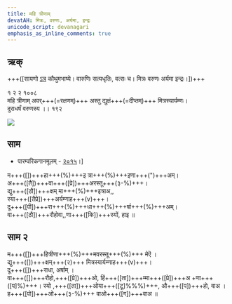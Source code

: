 ```yaml
---
title: महि त्रीणाम्
devatAH: मित्रः, वरुणः, अर्यमा, इन्द्रः
unicode_script: devanagari  
emphasis_as_inline_comments: true
---   
```


## ऋक्

+++([सायणो [ऽत्र](https://archive.org/details/SamaVedaSanhitaWithSayanabhashyaVolume1SatyavrataSamasrami1874bis/page/n473) कौथुमभाष्ये। वारुणिः सत्यधृतिः, वत्सः च। मित्रः वरुणः अर्यमा इन्द्रः।])+++

१ २ २ १००८  
महि त्रीणाम् अवर्+++(=रक्षणम्)+++ अस्तु द्युक्षं+++(=दीप्तम्)+++ मित्रस्यार्यम्णः।  
दुराधर्षं वरुणस्य  ।। १९२  

![](../../images/varuna.png)


## साम
- पारम्परिकगानमूलम् - [२०१५](https://archive.org/stream/sAmaveda-jaiminIya-paravastu-paramparA-docs/UDAKA%20SAANTHI%20SAAMAANI#page/n8/mode/1up)।]
<div class="audioEmbed"  caption="रामानुजार्यः 1974 " src="https://archive
.org/download/jaiminIya-sAma-gAna-paravastu-tradition-rAmAnuja/mahi-trINAm-1.mp3"></div>
<div class="audioEmbed"  caption="गोपालार्यः 2015  " src="https://archive
.org/download/jaiminIya-sAma-gAna-paravastu-tradition-gopAla-2015/mahi-trINAm-1.mp3"></div>
<div class="audioEmbed"  caption="गोपाल-विश्वासयोर् अनुवचनम् 2018 1x" src="https://archive
.org/download/jaiminIya-sAma-gAna-paravastu-tradition-anuvachanam-gopAla-vishvAsa-2018/mahi-trINAm-1.mp3"></div>
<div class="audioEmbed"  caption="गोपाल-विश्वासयोर् अनुवचनम् 2018 1.5x" src="https://archive
.org/download/jaiminIya-sAma-gAna-paravastu-tradition-anuvachanam-gopAla-vishvAsa-2018-150p-speed/mahi-trINAm-1.mp3"></div>

म+++([])+++हा+++(%)+++इ त्रा+++(%)+++इणा+++(")+++अम्।  
अ+++([तै])+++वा+++([प्रे])+++अरस्तू+++(३-%)+++।  
द्यु+++([ठौ])+++क्षम् मा+++(%)+++इत्राअ,,  
स्या+++([तैप्रे])+++अर्यम्णाह+++(v)+++।  
दू+++([पी])+++रा+++(%)+++धा+++(%)+++र्षा+++(%)+++अम्।  
वा+++([ठौ])+++रौहोवा,,णा+++([कि])+++स्यों, हाइ ॥

## साम २
<div class="audioEmbed"  caption="रामानुजार्यः 1974 " src="https://archive
.org/download/jaiminIya-sAma-gAna-paravastu-tradition-rAmAnuja/mahi-trINAm-2.mp3"></div>
<div class="audioEmbed"  caption="गोपालार्यः 2015  " src="https://archive
.org/download/jaiminIya-sAma-gAna-paravastu-tradition-gopAla-2015/mahi-trINAm-2.mp3"></div>
<div class="audioEmbed"  caption="गोपाल-विश्वासयोर् अनुवचनम् 2018 1x" src="https://archive
.org/download/jaiminIya-sAma-gAna-paravastu-tradition-anuvachanam-gopAla-vishvAsa-2018/mahi-trINAm-2.mp3"></div>
<div class="audioEmbed"  caption="गोपाल-विश्वासयोर् अनुवचनम् 2018 1.5x" src="https://archive
.org/download/jaiminIya-sAma-gAna-paravastu-tradition-anuvachanam-gopAla-vishvAsa-2018-150p-speed/mahi-trINAm-2.mp3"></div>

म+++([])+++हित्रीणा+++(%)+++मवरस्तू+++(%)+++ मेऎ ।  
द्यु+++([])+++क्षम्+++(२)+++ मित्रस्यार्यम्णाह+++(v)+++।  
दू+++([])+++राधा, अर्षाम् ।  
वा+++([])+++रौहो,+++([प्रे])+++ओ, हिं+++([ता])+++म्मा+++([प्रे])+++अ
+णा+++([प]%)+++। स्यो ,+++([ता])+++ओया+++([टू]%%%)+++, औ+++([प])+++हो, वाअ ।  
ह+++([पो])+++ओ+++(३-%)+++ वाओ+++([ग])+++वाअ ॥

